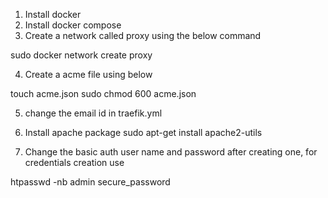 
1. Install docker
2. Install docker compose
3. Create a network called proxy using the below command

sudo docker network create proxy

4. Create a acme file using below 
 
touch acme.json
sudo chmod 600 acme.json


5. change the email id in traefik.yml
6. Install apache package 
sudo apt-get install apache2-utils

8. Change the basic auth user name and password after creating one, for credentials creation use

htpasswd -nb admin secure_password
